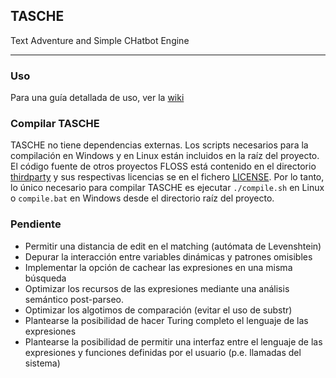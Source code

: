 ## TASCHE
Text Adventure and Simple CHatbot Engine
***

### Uso
Para una guía detallada de uso, ver la [wiki](https://github.com/MiguelMJ/TASCHE/wiki)

### Compilar TASCHE
TASCHE no tiene dependencias externas. Los scripts necesarios para la compilación en Windows y en Linux están incluidos en la raíz del proyecto. El código fuente de otros proyectos FLOSS está contenido en el directorio [thirdparty](thirdparty) y sus respectivas licencias se en el fichero [LICENSE](LICENSE). Por lo tanto, lo único necesario para compilar TASCHE es ejecutar `./compile.sh` en Linux o `compile.bat` en Windows desde el directorio raíz del proyecto.

### Pendiente
- Permitir una distancia de edit en el matching (autómata de Levenshtein)
- Depurar la interacción entre variables dinámicas y patrones omisibles
- Implementar la opción de cachear las expresiones en una misma búsqueda
- Optimizar los recursos de las expresiones mediante una análisis semántico post-parseo.
- Optimizar los algotimos de comparación (evitar el uso de substr)
- Plantearse la posibilidad de hacer Turing completo el lenguaje de las expresiones
- Plantearse la posibilidad de permitir una interfaz entre el lenguaje de las expresiones y funciones definidas por el usuario (p.e. llamadas del sistema)
